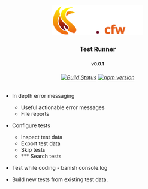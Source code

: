 <h3 align=center>
    <img src="./flavor/cfw-flame-w-lib.svg" type="text/svg" rel="svg" height=80>
</h3>

<h3 align=center>Test Runner</h3>

<p align=center><sub><b>v0.0.1</b></sub></p>

<h6 align=center>

[![Build Status](https://travis-ci.com/CandleFW/test.svg?branch=master)](https://travis-ci.com/CandleFW/test)
[![npm version](https://badge.fury.io/js/%40candlefw%2Ftest.svg)](https://badge.fury.io/js/%40candlefw%2Ftest)

</h6>


- In depth error messaging
    - Useful actionable error messages
    - File reports 

- Configure tests
    - Inspect test data
    - Export test data
    - Skip tests
    - *** Search tests

- Test while coding - banish console.log 

- Build new tests from existing test data.



